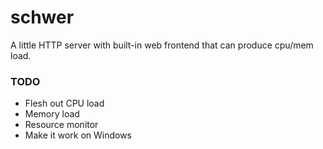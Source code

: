 # schwer

A little HTTP server with built-in web frontend that can produce cpu/mem load.

### TODO

- Flesh out CPU load
- Memory load
- Resource monitor
- Make it work on Windows
